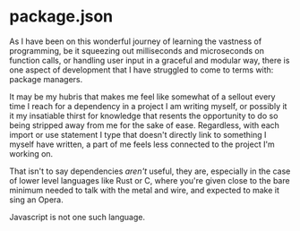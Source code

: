 # package.json

As I have been on this wonderful journey of learning the vastness of programming,
be it squeezing out milliseconds and microseconds on function calls, or handling
user input in a graceful and modular way, there is one aspect of development that
I have struggled to come to terms with: package managers.

It may be my hubris that makes me feel like somewhat of a sellout every time I reach
for a dependency in a project I am writing myself, or possibly it it my insatiable
thirst for knowledge that resents the opportunity to do so being stripped away from
me for the sake of ease. Regardless, with each import or use statement I type that
doesn't directly link to something I myself have written, a part of me feels less 
connected to the project I'm working on.

That isn't to say dependencies *aren't* useful, they are, especially in the case of
lower level languages like Rust or C, where you're given close to the bare minimum 
needed to talk with the metal and wire, and expected to make it sing an Opera.

Javascript is not one such language. 